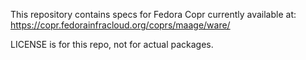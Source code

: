 This repository contains specs for Fedora Copr currently available at:
https://copr.fedorainfracloud.org/coprs/maage/ware/

LICENSE is for this repo, not for actual packages.
